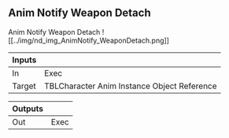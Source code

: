 ## Anim Notify Weapon Detach
Anim Notify Weapon Detach
![[../img/nd_img_AnimNotify_WeaponDetach.png]]

|Inputs||
|--|--|
| In | Exec |
| Target | TBLCharacter Anim Instance Object Reference |

|Outputs||
|--|--|
| Out | Exec |
